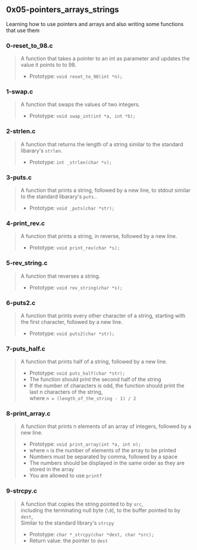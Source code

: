 ## 0x05-pointers_arrays_strings
Learning how to use pointers and arrays and also writing some functions that use them

### 0-reset_to_98.c
> A function that takes a pointer to an int as parameter and updates the value it points to to 98.
> * Prototype: ```void reset_to_98(int *n);```

### 1-swap.c
> A function that swaps the values of two integers.
> * Prototype: ```void swap_int(int *a, int *b);```

### 2-strlen.c
> A function that returns the length of a string similar to the standard libarary's ```strlen```.
> * Prototype: ```int _strlen(char *s);```

### 3-puts.c
> A function that prints a string, followed by a new line, to stdout similar to the standard libarary's ```puts```..
> * Prototype: ```void _puts(char *str);```

### 4-print_rev.c
> A function that prints a string, in reverse, followed by a new line.
> * Prototype: ```void print_rev(char *s);```

### 5-rev_string.c
> A function that reverses a string.
> * Prototype: ```void rev_string(char *s);```

### 6-puts2.c
> A function that prints every other character of a string, starting with the first character, followed by a new line.
> * Prototype: ```void puts2(char *str);```

### 7-puts_half.c
> A function that prints half of a string, followed by a new line.
> * Prototype: ```void puts_half(char *str);```
> * The function should print the second half of the string
> * If the number of characters is odd, the function should print the last n characters of the string,  
> where ```n = (length_of_the_string - 1) / 2```

### 8-print_array.c
> A function that prints n elements of an array of integers, followed by a new line.
> * Prototype: ```void print_array(int *a, int n);```
> * where ```n``` is the number of elements of the array to be printed
> * Numbers must be separated by comma, followed by a space
> * The numbers should be displayed in the same order as they are stored in the array
> * You are allowed to use ```printf```

### 9-strcpy.c
> A function that copies the string pointed to by ```src```,  
> including the terminating null byte (```\0```), to the buffer pointed to by ```dest```,  
> Similar to the standard library's ```strcpy```
> * Prototype: ```char *_strcpy(char *dest, char *src);```
> * Return value: the pointer to ```dest```




